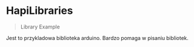 # HapiLibraries

> Library Example

Jest to przykladowa biblioteka arduino. Bardzo pomaga w pisaniu bibliotek.
